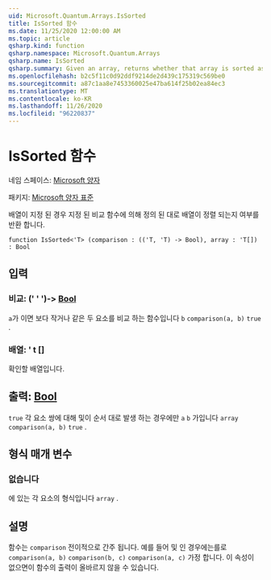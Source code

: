 ```yaml
---
uid: Microsoft.Quantum.Arrays.IsSorted
title: IsSorted 함수
ms.date: 11/25/2020 12:00:00 AM
ms.topic: article
qsharp.kind: function
qsharp.namespace: Microsoft.Quantum.Arrays
qsharp.name: IsSorted
qsharp.summary: Given an array, returns whether that array is sorted as defined by a given comparison function.
ms.openlocfilehash: b2c5f11c0d92ddf9214de2d439c175319c569be0
ms.sourcegitcommit: a87c1aa8e7453360025e47ba614f25b02ea84ec3
ms.translationtype: MT
ms.contentlocale: ko-KR
ms.lasthandoff: 11/26/2020
ms.locfileid: "96220837"
---
```

# <a name="issorted-function"></a>IsSorted 함수

네임 스페이스: [Microsoft 양자](xref:Microsoft.Quantum.Arrays)

패키지: [Microsoft 양자 표준](https://nuget.org/packages/Microsoft.Quantum.Standard)


배열이 지정 된 경우 지정 된 비교 함수에 의해 정의 된 대로 배열이 정렬 되는지 여부를 반환 합니다.

```qsharp
function IsSorted<'T> (comparison : (('T, 'T) -> Bool), array : 'T[]) : Bool
```


## <a name="input"></a>입력

### <a name="comparison--tt---bool"></a>비교: (' ' ')-> [Bool](xref:microsoft.quantum.lang-ref.bool)

`a`가 이면 보다 작거나 같은 두 요소를 비교 하는 함수입니다 `b` `comparison(a, b)` `true` .


### <a name="array--t"></a>배열: ' t []

확인할 배열입니다.



## <a name="output--bool"></a>출력: [Bool](xref:microsoft.quantum.lang-ref.bool)

`true` 각 요소 쌍에 대해 및이 순서 대로 발생 하는 경우에만 `a` `b` 가입니다 `array` `comparison(a, b)` `true` .

## <a name="type-parameters"></a>형식 매개 변수

### <a name="t"></a>없습니다

에 있는 각 요소의 형식입니다 `array` .

## <a name="remarks"></a>설명

함수는 `comparison` 전이적으로 간주 됩니다. 예를 들어 및 인 경우에는를로 `comparison(a, b)` `comparison(b, c)` `comparison(a, c)` 가정 합니다. 이 속성이 없으면이 함수의 출력이 올바르지 않을 수 있습니다.